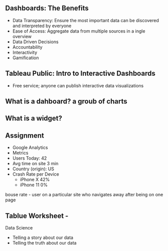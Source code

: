## Dashboards: The Benefits
- Data Transparency: Ensure the most important data can be discovered and interpreted by everyone
- Ease of Access: Aggregate data from multiple sources in a ingle overview
- Data Driven Decisions
- Accountability
- Interactivity
- Gamification

## Tableau Public: Intro to Interactive Dashboards
- Free service; anyone can publish interactive data visualizations

## What is a dahboard? a groub of charts
## What is a widget?
## Assignment
- Google Analytics
- Metrics
- Users Today: 42
- Avg time on site 3 min
- Country (origin): US
- Crash Rate per Device
  - iPhone X 42%
  - iPhone 11 0%

bouse rate - user on a particular site who navigates away after being on one page

Tablue Worksheet - 
  - 
Data Science
- Telling a story about our data
- Telling the truth about our data